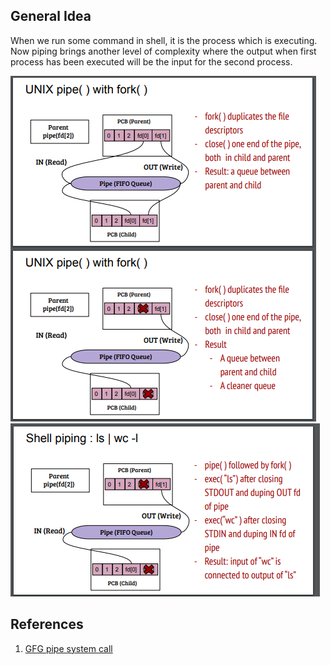 ## General Idea
When we run some command in shell, it is the process which is executing. Now piping brings another level of complexity where the output when first process has been executed will be the input for the second process.

![pipe](detail-piping.png)
![pipe](piping.png)
## References

1. [GFG pipe system call](https://www.geeksforgeeks.org/pipe-system-call/)
